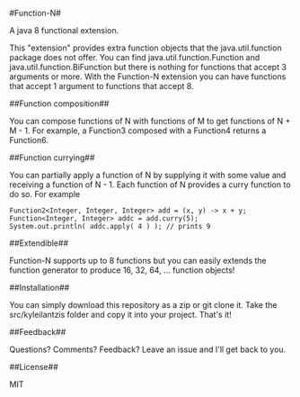 #Function-N#

A java 8 functional extension.

This "extension" provides extra function objects that the java.util.function package does not offer. You can find
java.util.function.Function and java.util.function.BiFunction but there is nothing for functions that accept 3 arguments
or more. With the Function-N extension you can have functions that accept 1 argument to functions that accept 8.

##Function composition##

You can compose functions of N with functions of M to get functions of N + M - 1. For example, a Function3 composed with
a Function4 returns a Function6.


##Function currying##

You can partially apply a function of N by supplying it with some value and receiving a function of N - 1. Each function
of N provides a curry function to do so. For example

    Function2<Integer, Integer, Integer> add = (x, y) -> x + y;
    Function<Integer, Integer> addc = add.curry(5);
    System.out.println( addc.apply( 4 ) ); // prints 9

##Extendible##

Function-N supports up to 8 functions but you can easily extends the function generator to produce 16, 32, 64, ...
function objects!

##Installation##

You can simply download this repository as a zip or git clone it. Take the src/kyleilantzis folder and copy it into your project. That's it!

##Feedback##

Questions? Comments? Feedback? Leave an issue and I'll get back to you.

##License##

MIT
